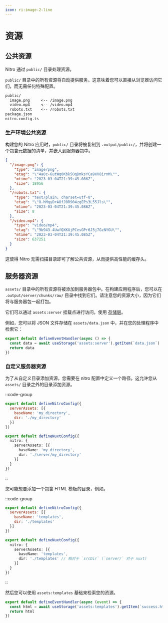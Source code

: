 ```yaml
---
icon: ri:image-2-line
---
```


# 资源

## 公共资源

Nitro 通过 `public/` 目录处理资源。


`public/` 目录中的所有资源将自动提供服务。这意味着您可以直接从浏览器访问它们，而无需任何特殊配置。

```md
public/
  image.png     <-- /image.png
  video.mp4     <-- /video.mp4
  robots.txt    <-- /robots.txt
package.json
nitro.config.ts
```

### 生产环境公共资源

构建您的 Nitro 应用时，`public/` 目录将被复制到 `.output/public/`，并将创建一个包含元数据的清单，并嵌入到服务器包中。

```json
{
  "/image.png": {
    "type": "image/png",
    "etag": "\"4a0c-6utWq0Kbk5OqDmksYCa9XV8irnM\"",
    "mtime": "2023-03-04T21:39:45.086Z",
    "size": 18956
  },
  "/robots.txt": {
    "type": "text/plain; charset=utf-8",
    "etag": "\"8-hMqyDrA8fJ0R904zgEPs3L55Jls\"",
    "mtime": "2023-03-04T21:39:45.086Z",
    "size": 8
  },
  "/video.mp4": {
    "type": "video/mp4",
    "etag": "\"9b943-4UwfQXKUjPCesGPr6J5j7GzNYGU\"",
    "mtime": "2023-03-04T21:39:45.085Z",
    "size": 637251
  }
}
```

这使得 Nitro 无需扫描目录即可了解公共资源，从而提供高性能的缓存头。

## 服务器资源

`assets/` 目录中的所有资源将被添加到服务器包中。在构建应用程序后，您可以在 `.output/server/chunks/raw/` 目录中找到它们。请注意您的资源大小，因为它们将与服务器包一起打包。

它们可以通过 `assets:server` 挂载点进行访问，使用 [存储层](/guide/storage)。

例如，您可以将 JSON 文件存储在 `assets/data.json` 中，并在您的处理程序中检索它：

```js
export default defineEventHandler(async () => {
  const data = await useStorage('assets:server').getItem(`data.json`)
  return data
})
```

### 自定义服务器资源

为了从自定义目录添加资源，您需要在 nitro 配置中定义一个路径。这允许您从 `assets/` 目录之外的目录添加资源。

::code-group
```js [nitro.config.ts]
export default defineNitroConfig({
  serverAssets: [{
    baseName: 'my_directory',
    dir: './my_directory'
  }]
})
```
```ts [nuxt.config.ts]
export default defineNuxtConfig({
  nitro: {
    serverAssets: [{
      baseName: 'my_directory',
      dir: './server/my_directory'
    }]
  }
})
```
::

您可能想要添加一个包含 HTML 模板的目录，例如。

::code-group
```js [nitro.config.ts]
export default defineNitroConfig({
  serverAssets: [{
    baseName: 'templates',
    dir: './templates'
  }]
})
```
```ts [nuxt.config.ts]
export default defineNuxtConfig({
  nitro: {
    serverAssets: [{
      baseName: 'templates',
      dir: './templates' // 相对于 `srcDir` (`server/` 对于 nuxt)
    }]
  }
})
```
::

然后您可以使用 `assets:templates` 基础来检索您的资源。

```ts [handlers/success.ts]
export default defineEventHandler(async (event) => {
  const html = await useStorage('assets:templates').getItem(`success.html`)
  return html
})
```
